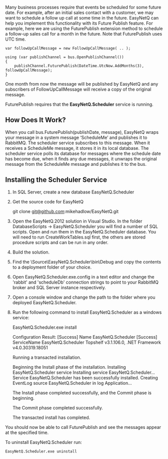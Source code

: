 Many business processes require that events be scheduled for some future date. For example, after an initial sales contact with a customer, we may want to schedule a follow up call at some time in the future. EasyNetQ can help you implement this functionality with its Future Publish feature. For example, here we are using the FuturePublish extension method to schedule a follow-up sales call for a month in the future. Note that FuturePublish uses UTC time.

    var followUpCallMessage = new FollowUpCallMessage( .. );

    using (var publishChannel = bus.OpenPublishChannel())
    {
        publishChannel.FuturePublish(DateTime.UtcNow.AddMonths(3), followUpCallMessage);
    }

One month from now the message will be published by EasyNetQ and any subscribers of FollowUpCallMessage will receive a copy of the original message.

FuturePublish requires that the **EasyNetQ.Scheduler** service is running.

## How Does It Work?

When you call bus.FuturePublish(publishDate, message), EasyNetQ wraps your message in a system message ‘ScheduleMe’ and publishes it to RabbitMQ. The scheduler service subscribes to this message. When it receives a ScheduleMe message, it stores it in its local database. The scheduler service polls its database for messages where the schedule date has become due, when it finds any due messages, it unwraps the original message from the ScheduleMe message and publishes it to the bus.

## Installing the Scheduler Service

1. In SQL Server, create a new database EasyNetQ.Scheduler

2. Get the source code for EasyNetQ

    git clone git@github.com:mikehadlow/EasyNetQ.git

3. Open the EasyNetQ.2012 solution in Visual Studio. In the folder DatabaseScripts -> EasyNetQ.Scheduler you will find a number of SQL scripts. Open and run them in the EasyNetQ.Scheduler database. You will need to run CreateWorkTables.sql first, the others are stored procedure scripts and can be run in any order.

4. Build the solution.

5. Find the <clone path>\Source\EasyNetQ.Scheduler\bin\Debug and copy the contents to a deployment folder of your choice.

6. Open EasyNetQ.Scheduler.exe.config in a text editor and change the 'rabbit' and 'scheduleDb' connection strings to point to your RabbitMQ broker and SQL Server instance respectively.

7. Open a console window and change the path to the folder where you deployed EasyNetQ.Scheduler.

8. Run the following command to install EasyNetQ.Scheduler as a windows service:

    EasyNetQ.Scheduler.exe install

    Configuration Result:
    [Success] Name EasyNetQ.Scheduler
    [Success] ServiceName EasyNetQ.Scheduler
    Topshelf v3.1.106.0, .NET Framework v4.0.30319.18051

    Running a transacted installation.

    Beginning the Install phase of the installation.
    Installing EasyNetQ.Scheduler service
    Installing service EasyNetQ.Scheduler...
    Service EasyNetQ.Scheduler has been successfully installed.
    Creating EventLog source EasyNetQ.Scheduler in log Application...

    The Install phase completed successfully, and the Commit phase is beginning.

    The Commit phase completed successfully.

    The transacted install has completed.

You should now be able to call FuturePublish and see the messages appear at the specified time.

To uninstall EasyNetQ.Scheduler run:

    EasyNetQ.Scheduler.exe uninstall

